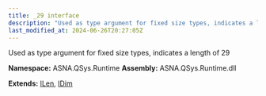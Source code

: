 ```yaml
---
title: _29 interface
description: "Used as type argument for fixed size types, indicates a length of 29  "
last_modified_at: 2024-06-26T20:27:05Z
---
```


Used as type argument for fixed size types, indicates a length of 29 

**Namespace:** ASNA.QSys.Runtime
**Assembly:** ASNA.QSys.Runtime.dll

**Extends:** [ILen](/reference/runtime/qsys-runtime/i-len.html), [IDim](/reference/runtime/qsys-runtime/i-dim.html)
<br>
<br>
